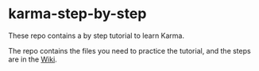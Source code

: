 karma-step-by-step
==================

These repo contains a by step tutorial to learn Karma. 

The repo contains the files you need to practice the tutorial, and the steps are in the [Wiki](https://github.com/InformationIntegrationGroup/karma-step-by-step/wiki).
